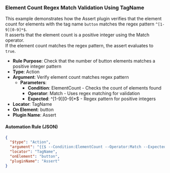### Element Count Regex Match Validation Using TagName

This example demonstrates how the Assert plugin verifies that the element count for elements with the tag name `button` matches the regex pattern `^[1-9][0-9]*$`.  
It asserts that the element count is a positive integer using the Match operator.  
If the element count matches the regex pattern, the assert evaluates to `true`.

- **Rule Purpose**: Check that the number of button elements matches a positive integer pattern  
- **Type**: Action  
- **Argument**: Verify element count matches regex pattern  
  - **Parameters**:  
    - **Condition**: ElementCount - Checks the count of elements found  
    - **Operator**: Match - Uses regex matching for validation  
    - **Expected**: ^[1-9][0-9]*$ - Regex pattern for positive integers  
- **Locator**: TagName  
- **On Element**: button  
- **Plugin Name**: Assert  

#### Automation Rule (JSON)

```json
{
  "$type": "Action",
  "argument": "{{$ --Condition:ElementCount --Operator:Match --Expected:^[1-9][0-9]*$}}",
  "locator": "TagName",
  "onElement": "button",
  "pluginName": "Assert"
}
```

